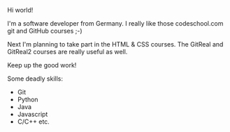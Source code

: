 Hi world!

I'm a software developer from Germany.
I really like those codeschool.com git and GitHub courses ;-)

Next I'm planning to take part in the HTML & CSS courses.
The GitReal and GitReal2 courses are really useful as well.

Keep up the good work!

Some deadly skills:
* Git
* Python
* Java
* Javascript
* C/C++
etc.

